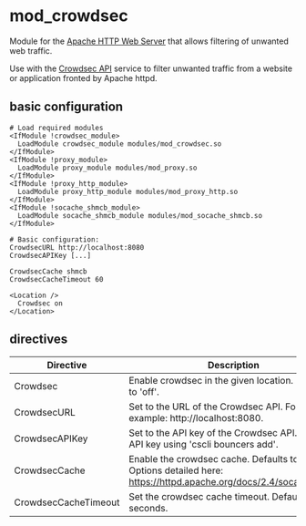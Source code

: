 # mod\_crowdsec
Module for the [Apache HTTP Web Server](https://httpd.apache.org) that allows filtering of unwanted web traffic.

Use with the [Crowdsec API](https://www.crowdsec.net) service to filter unwanted traffic from a website or application fronted by Apache httpd.

## basic configuration

```
# Load required modules
<IfModule !crowdsec_module>
  LoadModule crowdsec_module modules/mod_crowdsec.so
</IfModule>
<IfModule !proxy_module>
  LoadModule proxy_module modules/mod_proxy.so
</IfModule>
<IfModule !proxy_http_module>
  LoadModule proxy_http_module modules/mod_proxy_http.so
</IfModule>
<IfModule !socache_shmcb_module>
  LoadModule socache_shmcb_module modules/mod_socache_shmcb.so
</IfModule>

# Basic configuration:
CrowdsecURL http://localhost:8080
CrowdsecAPIKey [...]

CrowdsecCache shmcb
CrowdsecCacheTimeout 60

<Location />
  Crowdsec on
</Location>
```

## directives

| Directive | Description |
| ------ | ----------- |
| Crowdsec  | Enable crowdsec in the given location. Defaults to 'off'. |
| CrowdsecURL   | Set to the URL of the Crowdsec API. For example: http://localhost:8080. |
| CrowdsecAPIKey | Set to the API key of the Crowdsec API. Add an API key using 'cscli bouncers add'. |
| CrowdsecCache    | Enable the crowdsec cache. Defaults to 'none'. Options detailed here: https://httpd.apache.org/docs/2.4/socache.html. |
| CrowdsecCacheTimeout    | Set the crowdsec cache timeout. Defaults to 60 seconds. |

